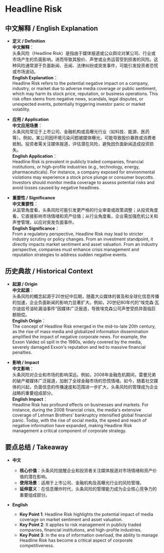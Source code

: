 # Headline Risk

## 中文解释 / English Explanation

* **定义 / Definition**  
  **中文解释**：  
  头条风险（Headline Risk）是指由于媒体报道或公众舆论对某公司、行业或市场产生的负面影响，进而导致其股价、声誉或业务运营受到损害的风险。这种风险通常源于负面新闻、丑闻、法律纠纷或突发事件，可能引发投资者恐慌或市场波动。  
  **English Explanation**：  
  Headline Risk refers to the potential negative impact on a company, industry, or market due to adverse media coverage or public sentiment, which may harm its stock price, reputation, or business operations. This risk often stems from negative news, scandals, legal disputes, or unexpected events, potentially triggering investor panic or market volatility.

* **应用 / Application**  
  **中文应用场景**：  
  头条风险常见于上市公司、金融机构或高曝光行业（如科技、能源、医药等）。例如，某公司因环境污染问题被媒体曝光，可能导致股价暴跌或消费者抵制。投资者需关注媒体报道，评估潜在风险，避免因负面新闻造成投资损失。  
  **English Application**：  
  Headline Risk is prevalent in publicly traded companies, financial institutions, or high-profile industries (e.g., technology, energy, pharmaceuticals). For instance, a company exposed for environmental violations may experience a stock price plunge or consumer boycotts. Investors should monitor media coverage to assess potential risks and avoid losses caused by negative headlines.

* **重要性 / Significance**  
  **中文重要性**：  
  从监管角度看，头条风险可能引发更严格的行业审查或政策调整；从投资角度看，它直接影响市场情绪和资产估值；从行业角度看，企业需加强危机公关和声誉管理，以应对突发负面事件。  
  **English Significance**：  
  From a regulatory perspective, Headline Risk may lead to stricter industry scrutiny or policy changes. From an investment standpoint, it directly impacts market sentiment and asset valuation. From an industry perspective, companies must enhance crisis management and reputation strategies to address sudden negative events.

## 历史典故 / Historical Context

* **起源 / Origin**  
  **中文起源**：  
  头条风险的概念起源于20世纪中后期，随着大众媒体的普及和全球化信息传播的加速，企业负面新闻的影响力显著扩大。例如，20世纪80年代的“埃克森·瓦尔迪兹号油轮漏油事件”因媒体广泛报道，导致埃克森公司声誉受损并面临巨额赔偿。  
  **English Origin**：  
  The concept of Headline Risk emerged in the mid-to-late 20th century, as the rise of mass media and globalized information dissemination amplified the impact of negative corporate news. For example, the Exxon Valdez oil spill in the 1980s, widely covered by the media, severely damaged Exxon's reputation and led to massive financial penalties.

* **影响 / Impact**  
  **中文影响**：  
  头条风险对企业和市场的影响深远。例如，2008年金融危机期间，雷曼兄弟的破产被媒体广泛报道，加剧了全球金融市场的恐慌情绪。如今，随着社交媒体的兴起，负面信息的传播速度和范围进一步扩大，头条风险的管理成为企业战略的重要组成部分。  
  **English Impact**：  
  Headline Risk has profound effects on businesses and markets. For instance, during the 2008 financial crisis, the media's extensive coverage of Lehman Brothers' bankruptcy intensified global financial panic. Today, with the rise of social media, the speed and reach of negative information have expanded, making Headline Risk management a critical component of corporate strategy.

## 要点总结 / Takeaway

* **中文**  
  - **核心价值**：头条风险提醒企业和投资者关注媒体报道对市场情绪和资产价值的潜在影响。  
  - **使用场景**：适用于上市公司、金融机构及高曝光行业的风险管理。  
  - **延伸意义**：在信息爆炸时代，头条风险的管理能力成为企业核心竞争力的重要组成部分。

* **English**  
  - **Key Point 1**: Headline Risk highlights the potential impact of media coverage on market sentiment and asset valuation.  
  - **Key Point 2**: It applies to risk management in publicly traded companies, financial institutions, and high-profile industries.  
  - **Key Point 3**: In the era of information overload, the ability to manage Headline Risk has become a critical aspect of corporate competitiveness.